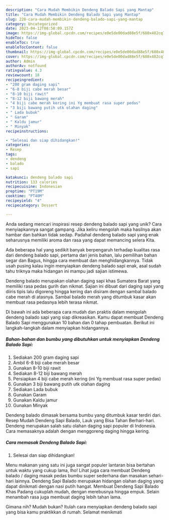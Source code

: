 ```yaml
---
description: "Cara Mudah Membikin Dendeng Balado Sapi yang Mantap"
title: "Cara Mudah Membikin Dendeng Balado Sapi yang Mantap"
slug: 228-cara-mudah-membikin-dendeng-balado-sapi-yang-mantap
category: Uncategorized
date: 2023-04-12T08:58:09.157Z
image: https://img-global.cpcdn.com/recipes/e0e5de00dad88e5f/680x482cq70/dendeng-balado-sapi-foto-resep-utama.jpg
hideToc: false
enableToc: true
enableTocContent: false
thumbnail: https://img-global.cpcdn.com/recipes/e0e5de00dad88e5f/680x482cq70/dendeng-balado-sapi-foto-resep-utama.jpg
cover: https://img-global.cpcdn.com/recipes/e0e5de00dad88e5f/680x482cq70/dendeng-balado-sapi-foto-resep-utama.jpg
author: Admin
authorAv: notfound
ratingvalue: 4.3
reviewcount: 18
recipeingredient:
- "200 gram daging sapi"
- "6-8 biji cabe merah besar"
- "8-10 biji rawit"
- "8-12 biji bawang merah"
- "4 biji cabe merah kering ini Yg membuat rasa super pedas"
- "3 biji bawang putih utk olahan daging"
- " Lada bubuk"
- " Garam"
- " Kaldu jamur"
- " Minyak"
recipeinstructions:

- "Selesai dan siap dihidangkan!"
categories:
- Resep
tags:
- dendeng
- balado
- sapi

katakunci: dendeng balado sapi 
nutrition: 133 calories
recipecuisine: Indonesian
preptime: "PT19M"
cooktime: "PT40M"
recipeyield: "4"
recipecategory: Dessert

---
```





Anda sedang mencari inspirasi resep dendeng balado sapi yang unik? Cara menyiapkannya sangat gampang. Jika keliru mengolah maka hasilnya akan hambar dan bahkan tidak sedap. Padahal dendeng balado sapi yang enak seharusnya memiliki aroma dan rasa yang dapat memancing selera Kita.





Ada beberapa hal yang sedikit banyak berpengaruh terhadap kualitas rasa dari dendeng balado sapi, pertama dari jenis bahan, lalu pemilihan bahan segar dan Bagus, hingga cara membuat dan menghidangkannya. Tidak usah pusing kalau ingin menyiapkan dendeng balado sapi enak,      asal sudah tahu triknya maka hidangan ini mampu jadi sajian istimewa.














Dendeng balado merupakan olahan daging sapi khas Sumatera Barat yang memiliki rasa pedas gurih dan nikmat. Sajian ini dibuat dari daging sapi yang diiris tipis lalu digoreng hingga kering dan disiram dengan sambal balado cabe merah di atasnya. Sambal balado merah yang ditumbuk kasar akan membuat rasa pedasnya lebih terasa nikmat.






Di bawah ini ada beberapa cara mudah dan praktis dalam mengolah dendeng balado sapi yang siap dikreasikan. Kamu dapat membuat Dendeng Balado Sapi menggunakan 10 bahan dan 0 tahap pembuatan. Berikut ini langkah-langkah dalam menyiapkan hidangannya.

<!--inarticleads1-->

##### Bahan-bahan dan bumbu yang dibutuhkan untuk menyiapkan Dendeng Balado Sapi:

1. Sediakan 200 gram daging sapi
1. Ambil 6-8 biji cabe merah besar
1. Gunakan 8-10 biji rawit
1. Sediakan 8-12 biji bawang merah
1. Persiapkan 4 biji cabe merah kering (ini Yg membuat rasa super pedas)
1. Gunakan 3 biji bawang putih utk olahan daging
1. Sediakan  Lada bubuk
1. Gunakan  Garam
1. Gunakan  Kaldu jamur
1. Gunakan  Minyak


Dendeng balado dimasak bersama bumbu yang ditumbuk kasar terdiri dari. Resep Mudah Dendeng Sapi Balado, Lauk yang Bisa Tahan Berhari-hari. Dendeng merupakan salah satu olahan daging sapi populer di Indonesia. Cara memasaknya adalah dengan menggoreng daging hingga kering. 

<!--inarticleads2-->

##### Cara memasak Dendeng Balado Sapi:


1. Selesai dan siap dihidangkan!

Menu makanan yang satu ini juga sangat populer lantaran bisa bertahan untuk waktu yang cukup lama, lho! Lihat juga cara membuat Dendeng balado / daging masak pedas bumbu super sederhana dan masakan sehari-hari lainnya. Dendeng Sapi Balado merupakan hidangan olahan daging yang dapat dinikmati dengan nasi putih hangat. Membuat Dendeng Sapi Balado Khas Padang cukuplah mudah, dengan merebusnya hingga empuk. Selain menambah rasa juga membuat daging lebih tahan lama. 

Gimana nih? Mudah bukan? Itulah cara menyiapkan dendeng balado sapi yang bisa kamu praktikkan di rumah. Selamat menikmati
